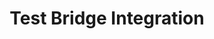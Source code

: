 ---
id: 'testing'
title: 3. Test Bridge Integration
description:
  Step-by-step instructions on how to integrate your project into the AvatarConnect Bridge
---